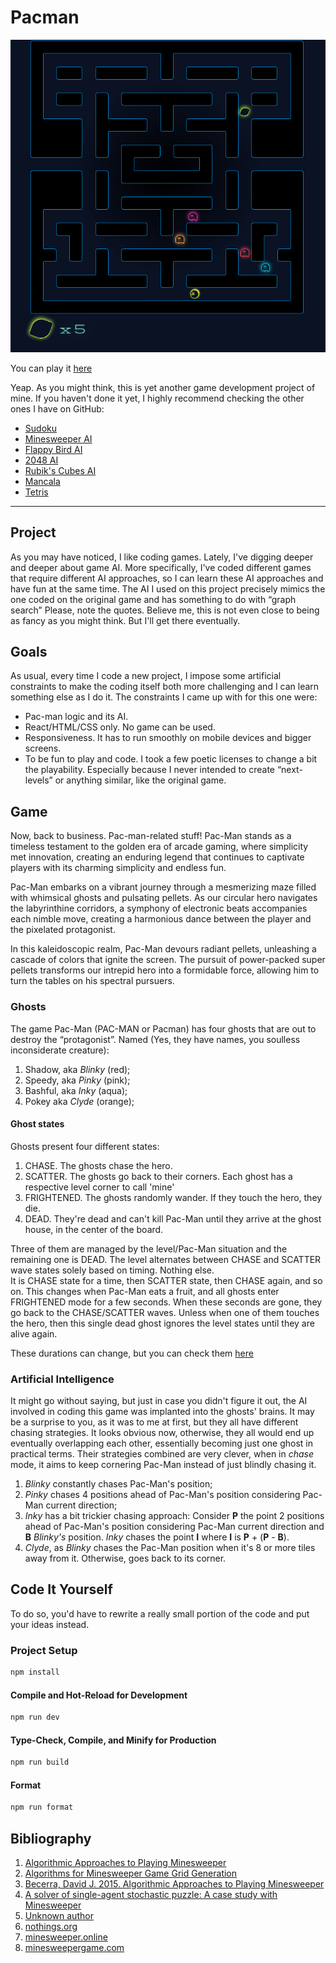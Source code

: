 # Pacman

![screenshot](./screenshot.png)

You can play it [here](https://virgs.github.io/pacman/)

Yeap. As you might think, this is yet another game development project of mine.
If you haven't done it yet, I highly recommend checking the other ones I have on GitHub:

- [Sudoku](https://github.com/virgs/sudoku)
- [Minesweeper AI](https://github.com/virgs/minesweeper-ai)
- [Flappy Bird AI](https://github.com/virgs/flappy-bird-ai)
- [2048 AI](https://github.com/virgs/2048-ai)
- [Rubik's Cubes AI](https://github.com/virgs/rubiks-cubes-ai)
- [Mancala](https://github.com/virgs/mancala)
- [Tetris](https://github.com/virgs/tetris)

----

## Project

As you may have noticed, I like coding games. Lately, I've digging deeper and deeper about game AI.
More specifically, I've coded different games that require different AI approaches, so I can learn these AI approaches and have fun at the same time.
The AI I used on this project precisely mimics the one coded on the original game and has something to do with “graph search”
Please, note the quotes. Believe me, this is not even close to being as fancy as you might think. But I'll get there eventually.

## Goals

As usual, every time I code a new project, I impose some artificial constraints to make the coding itself both more challenging and I can learn something else as I do it. The constraints I came up with for this one were:

- Pac-man logic and its AI.
- React/HTML/CSS only. No game can be used.
- Responsiveness. It has to run smoothly on mobile devices and bigger screens.
- To be fun to play and code. I took a few poetic licenses to change a bit the playability. Especially because I never intended to create “next-levels” or anything similar, like the original game.

## Game

Now, back to business. Pac-man-related stuff!
Pac-Man stands as a timeless testament to the golden era of arcade gaming, where simplicity met innovation, creating an enduring legend that continues to captivate players with its charming simplicity and endless fun.

Pac-Man embarks on a vibrant journey through a mesmerizing maze filled with whimsical ghosts and pulsating pellets. As our circular hero navigates the labyrinthine corridors, a symphony of electronic beats accompanies each nimble move, creating a harmonious dance between the player and the pixelated protagonist.

In this kaleidoscopic realm, Pac-Man devours radiant pellets, unleashing a cascade of colors that ignite the screen. The pursuit of power-packed super pellets transforms our intrepid hero into a formidable force, allowing him to turn the tables on his spectral pursuers.

### Ghosts

The game Pac-Man (PAC-MAN or Pacman) has four ghosts that are out to destroy the “protagonist”. Named (Yes, they have names, you soulless inconsiderate creature):

1. Shadow, aka *Blinky* (red);
2. Speedy, aka *Pinky* (pink);
3. Bashful, aka *Inky* (aqua);
4. Pokey aka *Clyde* (orange);

#### Ghost states

Ghosts present four different states:

1. CHASE. The ghosts chase the hero.
2. SCATTER. The ghosts go back to their corners. Each ghost has a respective level corner to call 'mine'
3. FRIGHTENED. The ghosts randomly wander. If they touch the hero, they die.
4. DEAD. They're dead and can't kill Pac-Man until they arrive at the ghost house, in the center of the board.

Three of them are managed by the level/Pac-Man situation and the remaining one is DEAD.
The level alternates between CHASE and SCATTER wave states solely based on timing. Nothing else.  
It is CHASE state for a time, then SCATTER state, then CHASE again, and so on. This changes when Pac-Man eats a fruit, and all ghosts enter FRIGHTENED mode for a few seconds. When these seconds are gone, they go back to the CHASE/SCATTER waves. Unless when one of them touches the hero, then this single dead ghost ignores the level states until they are alive again.

These durations can change, but you can check them [here](./src/config.ts)

### Artificial Intelligence

It might go without saying, but just in case you didn't figure it out, the AI involved in coding this game was implanted into the ghosts' brains. It may be a surprise to you, as it was to me at first, but they all have different chasing strategies. It looks obvious now, otherwise, they all would end up eventually overlapping each other, essentially becoming just one ghost in practical terms. Their strategies combined are very clever, when in *chase* mode, it aims to keep cornering Pac-Man instead of just blindly chasing it.

1. *Blinky* constantly chases Pac-Man's position;
2. *Pinky* chases 4 positions ahead of Pac-Man's position considering Pac-Man current direction;
3. *Inky* has a bit trickier chasing approach:
   Consider **P** the point 2 positions ahead of Pac-Man's position considering Pac-Man current direction and **B** *Blinky's* position. *Inky* chases the point **I** where **I** is **P** + (**P** - **B**).
4. *Clyde*, as *Blinky* chases the Pac-Man position when it's 8 or more tiles away from it. Otherwise, goes back to its corner.

## Code It Yourself

To do so, you'd have to rewrite a really small portion of the code and put your ideas instead.

### Project Setup

```sh
npm install
```

#### Compile and Hot-Reload for Development

```sh
npm run dev
```

#### Type-Check, Compile, and Minify for Production

```sh
npm run build
```

#### Format

```sh
npm run format
```

## Bibliography

1. [Algorithmic Approaches to Playing Minesweeper](https://cs50.harvard.edu/ai/2023/projects/1/minesweeper/)
1. [Algorithms for Minesweeper Game Grid Generation](https://dspace.cvut.cz/bitstream/handle/10467/61624/F3-BP-2016-Cicvarek-Jan-Algorithms%20for%20Minesweeper%20Game%20Grid%20Generation.pdf)
1. [Becerra, David J. 2015. Algorithmic Approaches to Playing Minesweeper](https://dash.harvard.edu/bitstream/handle/1/14398552/BECERRA-SENIORTHESIS-2015.pdf)
1. [A solver of single-agent stochastic puzzle: A case study with Minesweeper](https://www.sciencedirect.com/science/article/pii/S0950705122002842)
1. [Unknown author](http://honors.cs.umd.edu/reports/minesweeper.pdf)
1. [nothings.org](https://minesweeper.online/statistics)
1. [minesweeper.online](https://nothings.org/games/minesweeper/)
1. [minesweepergame.com](https://minesweepergame.com/strategy/guessing.php)